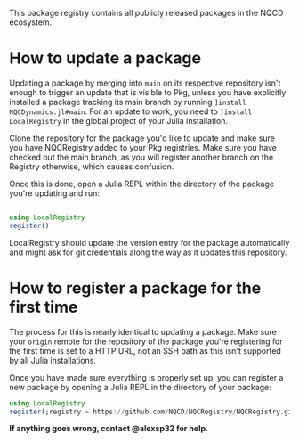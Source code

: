 This package registry contains all publicly released packages in the NQCD ecosystem. 

# How to update a package

Updating a package by merging into `main` on its respective repository isn't enough to trigger an update that is visible to Pkg, unless you have explicitly installed a package tracking its main branch by running `]install NQCDynamics.jl#main`. 
For an update to work, you need to `]install LocalRegistry` in the global project of your Julia installation. 

Clone the repository for the package you'd like to update and make sure you have NQCRegistry added to your Pkg registries. 
Make sure you have checked out the main branch, as you will register another branch on the Registry otherwise, which causes confusion. 

Once this is done, open a Julia REPL within the directory of the package you're updating and run:
```julia

using LocalRegistry
register()

```

LocalRegistry should update the version entry for the package automatically and might ask for git credentials along the way as it updates this repository. 

# How to register a package for the first time

The process for this is nearly identical to updating a package. Make sure your `origin` remote for the repository of the package you're registering for the first time is set to a HTTP URL, not an SSH path as this isn't supported by all Julia installations. 

Once you have made sure everything is properly set up, you can register a new package by opening a Julia REPL in the directory of your package:
```julia
using LocalRegistry
register(;registry = https://github.com/NQCD/NQCRegistry/NQCRegistry.git)
```

**If anything goes wrong, contact @alexsp32 for help.**
